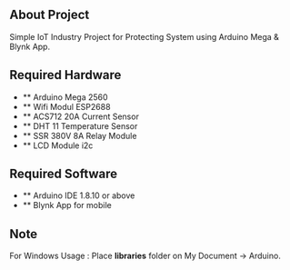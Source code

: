 ## About Project

Simple IoT Industry Project for Protecting System using Arduino Mega & Blynk App.

## Required Hardware

- ** Arduino Mega 2560
- ** Wifi Modul ESP2688
- ** ACS712 20A Current Sensor
- ** DHT 11 Temperature Sensor
- ** SSR 380V 8A Relay Module
- ** LCD Module i2c

## Required Software

 - ** Arduino IDE 1.8.10 or above
 - ** Blynk App for mobile

 ## Note 

 For Windows Usage :
    Place <strong>libraries</strong> folder on My Document -> Arduino.